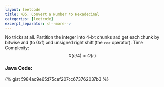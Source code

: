 ```yaml
---
layout: leetcode
title: 405. Convert a Number to Hexadecimal
categories: [leetcode]
excerpt_separator: <!--more-->
---
```

No tricks at all. Partition the integer into 4-bit chunks and get each chunk by bitwise and (to 0xf) and unsigned right shift (the `>>>` operator). 
Time Complexity: $$O(n/4) = O(n)$$
<!--more-->

### Java Code:
{% gist 5984ac9e65d75cef207cc673762037b3 %}
<div
  class="fb-like"
  data-share="true"
  data-width="450"
  data-show-faces="true">
</div>
<div class="fb-comments" data-href="https://tyge318.github.io/{{page.title}}/" data-numposts="10"></div>
